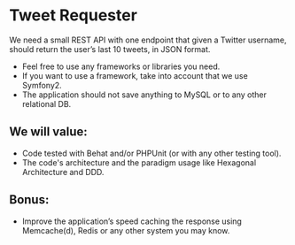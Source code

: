 # Tweet Requester

We need a small REST API with one endpoint that given a Twitter username, should return the user’s last 10 tweets, in JSON format.
 
 * Feel free to use any frameworks or libraries you need. 
 * If you want to use a framework, take into account that we use Symfony2.
 * The application should not save anything to MySQL or to any other relational DB.

## We will value:

 * Code tested with Behat and/or PHPUnit (or with any other testing tool).
 * The code's architecture and the paradigm usage like Hexagonal Architecture and DDD.


## Bonus:

 * Improve the application’s speed caching the response using Memcache(d), Redis or any other system you may know.

